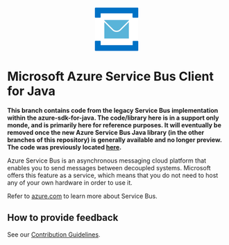 <p align="center">
  <img src="service-bus.png" alt="Microsoft Azure Relay" width="100"/>
</p>

# Microsoft Azure Service Bus Client for Java

**This branch contains code from the legacy Service Bus implementation within the azure-sdk-for-java. The code/library here is in a support only monde, and is primarily here for reference purposes. It will eventually be removed once the new Azure Service Bus Java library (in the other branches of this repository) is generally available and no longer preview. The code was previously located [here](https://github.com/Azure/azure-sdk-for-java/tree/0.9).**

Azure Service Bus is an asynchronous messaging cloud platform that enables you to send messages between decoupled systems. Microsoft offers this feature as a service, which means that you do not need to host any of your own hardware in order to use it.

Refer to [azure.com](https://azure.microsoft.com/services/service-bus/) to learn more about Service Bus. 

## How to provide feedback

See our [Contribution Guidelines](./.github/CONTRIBUTING.md).
